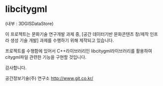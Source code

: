 
libcitygml
=======
(내부 : 3DGISDataStore)

이 프로젝트는 문화기술 연구개발 과제 중, [공간 데이터기반 문화콘텐츠 창/제작 인프라 생성 기술 개발] 과제를 수행하기 위해 제작되고 있습니다. 

프로젝트를 수행함에 있어서 C++라이브러리인 libcitygml라이브러리를 활용하여 citygml파일 관련한 기능을 구현할 것입니다.

감사합니다.

공간정보기술(주) 연구소 <link>http://www.git.co.kr/
